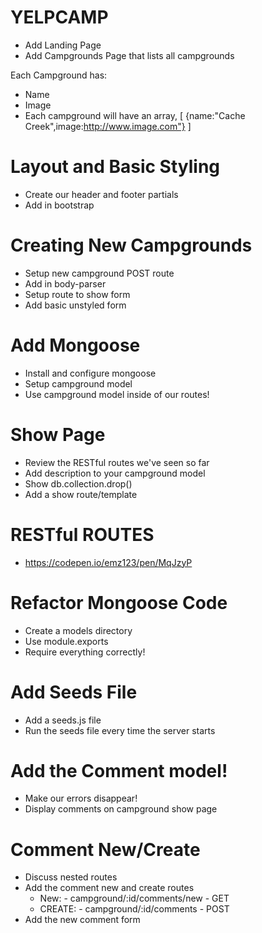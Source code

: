 # YELPCAMP

* Add Landing Page
* Add Campgrounds Page that lists all campgrounds

Each Campground has:
* Name
* Image
* Each campground will have an array,
[
	{name:"Cache Creek",image:http://www.image.com"}
]

# Layout and Basic Styling
* Create our header and footer partials
* Add in bootstrap

# Creating New Campgrounds
* Setup new campground POST route
* Add in body-parser
* Setup route to show form
* Add basic unstyled form

# Add Mongoose
* Install and configure mongoose
* Setup campground model
* Use campground model inside of our routes!

# Show Page
* Review the RESTful routes we've seen so far
* Add description to your campground model
* Show db.collection.drop()
* Add a show route/template

# RESTful ROUTES #
*	https://codepen.io/emz123/pen/MqJzyP

# Refactor Mongoose Code
*	Create a models directory
*	Use module.exports
*	Require everything correctly!

# Add Seeds File
*	Add a seeds.js file
*	Run the seeds file every time the server starts

# Add the Comment model!
*	Make our errors disappear!
*	Display comments on campground show page

# Comment New/Create
* 	Discuss nested routes
*	Add the comment new and create routes
	- New: - campground/:id/comments/new - GET
	- CREATE: - campground/:id/comments - POST
*	Add the new comment form

